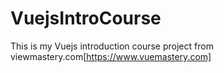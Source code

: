 # VuejsIntroCourse

This is my Vuejs introduction course project from viewmastery.com[https://www.vuemastery.com]
